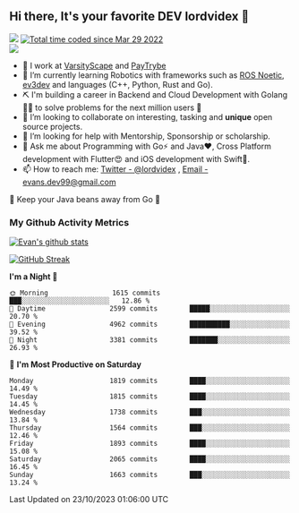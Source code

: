 ## Hi there, It's your favorite DEV lordvidex 👋
<img src="https://komarev.com/ghpvc/?username=lordvidex&label=Views&color=blue&style=plastic" /> <a href="https://wakatime.com/@0e56db35-d16b-410a-acc0-4085055304bf"><img src="https://wakatime.com/badge/user/0e56db35-d16b-410a-acc0-4085055304bf.svg" alt="Total time coded since Mar 29 2022" /></a>  
![](https://github-profile-trophy.vercel.app/?username=lordvidex)
- 🔭 I work at [VarsityScape](https://varsityscape.com) and [PayTrybe](https://www.paytrybe.com)
- 🌱 I’m currently learning Robotics with frameworks such as [ROS Noetic](ros.org), [ev3dev](www.ev3dev.org) and languages (C++, Python, Rust and Go).
- ⛏️ I'm building a career in Backend and Cloud Development with Golang 🧙🏼 to solve problems for the next million users 🤌
- 👯 I’m looking to collaborate on interesting, tasking and **unique** open source projects.
- 🤔 I’m looking for help with Mentorship, Sponsorship or scholarship.
- 💬 Ask me about Programming with Go⚡️ and Java❤️, Cross Platform development with Flutter😍 and iOS development with Swift🚀.
- 📫 How to reach me: [Twitter - @lordvidex](https://twitter.com/lordvidex) , [Email - evans.dev99@gmail.com](mailto:evans.dev99@gmail.com?body=Hello%20Evans,)
  
    
🎤 Keep your Java beans away from Go 🌚
  
  
### My Github Activity Metrics
<div>
<!-- <a href="https://github.com/lordvidex">
  <img src="https://github-readme-stats.vercel.app/api/top-langs/?username=lordvidex&theme=light" />
</a>    -->
<!-- [![Top Langs](https://github-readme-stats.vercel.app/api/top-langs/?username=lordvidex)](https://github.com/lordvidex/)  -->
<a href="https://github.com/lordvidex">
 <img src="https://github-readme-stats.vercel.app/api?username=lordvidex&show_icons=true&theme=light&line_height=27" alt="Evan's github stats"/>
</a>
</div>

[![GitHub Streak](https://github-readme-streak-stats.herokuapp.com?user=lordvidex&theme=github-dark&hide_border=true)](https://git.io/streak-stats)

<!--
  <a href="https://github.com/iampawan/FlutterExampleApps">
    <img align="center" src="https://github-readme-stats.vercel.app/api/pin/?username=iampawan&repo=FlutterExampleApps&theme=light" />

  </a>
  <a href="https://github.com/iampawan/VelocityX">
   <img align="center" src="https://github-readme-stats.vercel.app/api/pin/?username=iampawan&repo=VelocityX&theme=light" />
  </a>
-->
<!--START_SECTION:waka-->
**I'm a Night 🦉** 

```text
🌞 Morning                1615 commits        ███░░░░░░░░░░░░░░░░░░░░░░   12.86 % 
🌆 Daytime                2599 commits        █████░░░░░░░░░░░░░░░░░░░░   20.70 % 
🌃 Evening                4962 commits        ██████████░░░░░░░░░░░░░░░   39.52 % 
🌙 Night                  3381 commits        ███████░░░░░░░░░░░░░░░░░░   26.93 % 
```
📅 **I'm Most Productive on Saturday** 

```text
Monday                   1819 commits        ████░░░░░░░░░░░░░░░░░░░░░   14.49 % 
Tuesday                  1815 commits        ████░░░░░░░░░░░░░░░░░░░░░   14.45 % 
Wednesday                1738 commits        ███░░░░░░░░░░░░░░░░░░░░░░   13.84 % 
Thursday                 1564 commits        ███░░░░░░░░░░░░░░░░░░░░░░   12.46 % 
Friday                   1893 commits        ████░░░░░░░░░░░░░░░░░░░░░   15.08 % 
Saturday                 2065 commits        ████░░░░░░░░░░░░░░░░░░░░░   16.45 % 
Sunday                   1663 commits        ███░░░░░░░░░░░░░░░░░░░░░░   13.24 % 
```



 Last Updated on 23/10/2023 01:06:00 UTC
<!--END_SECTION:waka-->
